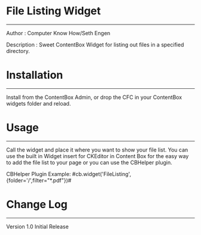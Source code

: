 File Listing Widget
=================
-----------------
Author 	 :	Computer Know How/Seth Engen

Description : Sweet ContentBox Widget for listing out files in a specified directory.

Installation
=================
-----------------
Install from the ContentBox Admin, or drop the CFC in your ContentBox widgets folder and reload.

Usage
=================
-----------------
Call the widget and place it where you want to show your file list.  You can use the built in Widget insert for CKEditor in Content Box for the easy way to add the file list to your page or you can use the CBHelper plugin.

CBHelper Plugin Example: #cb.widget('FileListing',{folder='/',filter="*.pdf"})#

Change Log
=================
-----------------

Version 1.0
Initial Release
